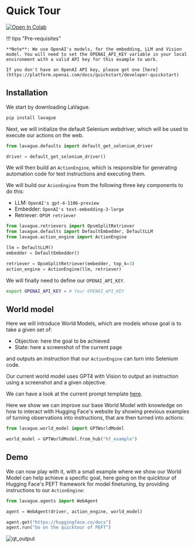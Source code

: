 # Quick Tour

<a target="_blank" href="https://colab.research.google.com/github/lavague-ai/LaVague/blob/main/docs/docs/get-started/quick-tour-notebook/quick-tour.ipynb">
<img src="https://colab.research.google.com/assets/colab-badge.svg" alt="Open In Colab"></a>

!!! tips "Pre-requisites"

    **Note**: We use OpenAI's models, for the embedding, LLM and Vision model. You will need to set the OPENAI_API_KEY variable in your local environment with a valid API key for this example to work.

    If you don't have an OpenAI API key, please get one [here](https://platform.openai.com/docs/quickstart/developer-quickstart)

## Installation

We start by downloading LaVague.

```bash
pip install lavague
```

Next, we will initialize the default Selenium webdriver, which will be used to execute our actions on the web.

```python
from lavague.defaults import default_get_selenium_driver

driver = default_get_selenium_driver()
```

We will then build an `ActionEngine`, which is responsible for generating automation code for text instructions and executing them.

We will build our `AcionEngine` from the following three key components to do this:
- LLM: `OpenAI's gpt-4-1106-preview`
- Embedder: `OpenAI's text-embedding-3-large`
- Retriever: `OPSM retriever`

```python
from lavague.retrievers import OpsmSplitRetriever
from lavague.defaults import DefaultEmbedder, DefaultLLM
from lavague.action_engine import ActionEngine

llm = DefaultLLM()
embedder = DefaultEmbedder()

retriever = OpsmSplitRetriever(embedder, top_k=3)
action_engine = ActionEngine(llm, retriever)
```

We will finally need to define our `OPENAI_API_KEY`.

```bash
export OPENAI_API_KEY = # Your OPENAI_API_KEY
```

## World model

Here we will introduce World Models, which are models whose goal is to take a given set of:
- Objective: here the goal to be achieved
- State: here a screenshot of the current page

and outputs an instruction that our `ActionEngine` can turn into Selenium code.

Our current world model uses GPT4 with Vision to output an instruction using a screenshot and a given objective.

We can have a look at the current prompt template [here](https://github.com/lavague-ai/LaVague/blob/2c0fc2052fd25676da777e3d0de490d9414097b6/src/lavague/prompts.py#L3).

Here we show we can improve our base World Model with knowledge on how to interact with Hugging Face's website by showing previous examples of turning observations into instructions, that are then turned into actions:

```python
from lavague.world_model import GPTWorldModel

world_model = GPTWorldModel.from_hub("hf_example")
```

## Demo

We can now play with it, with a small example where we show our World Model can help achieve a specific goal, here going on the quicktour of Hugging Face's PEFT framework for model finetuning, by providing instructions to our `ActionEngine`:

```python
from lavague.agents import WebAgent

agent = WebAgent(driver, action_engine, world_model)
```

```python
agent.get("https://huggingface.co/docs")
agent.run("Go on the quicktour of PEFT")
```

![qt_output](../../assets/demo_agent_hf.gif)